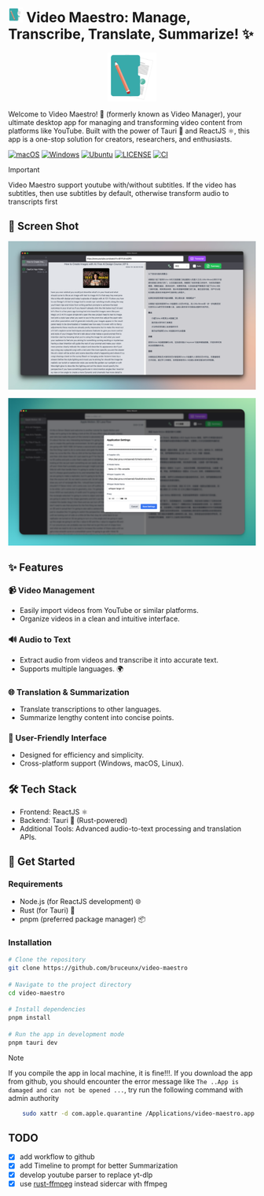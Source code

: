 # <img src="docs/icon.png" alt="Video Maestro Screenshot" width="30"> Video Maestro: Manage, Transcribe, Translate, Summarize! ✨

<p align="center">
  <img src="docs/icon.png" alt="Video Maestro Screenshot" width="100">
</p>

Welcome to Video Maestro! 🚀 (formerly known as Video Manager), your ultimate desktop app for managing and transforming video content from platforms like YouTube. Built with the power of Tauri 🦀 and ReactJS ⚛️, this app is a one-stop solution for creators, researchers, and enthusiasts.

<p align="center">

[![macOS](https://img.shields.io/badge/-macOS-black?style=flat-square&logo=apple&logoColor=white)](https://github.com/bruceunx/video-maestro/tags)
[![Windows](https://img.shields.io/badge/-Windows-blue?style=flat-square&logo=windows&logoColor=white)](https://github.com/bruceunx/video-maestro/tags)
[![Ubuntu](https://img.shields.io/badge/-Linux-yellow?style=flat-square&logo=linux&logoColor=whit)](https://github.com/bruceunx/video-maestro/tags)
[![LICENSE](https://img.shields.io/github/license/bruceunx/video-maestro.svg?style=flat-square)](LICENSE)
[![CI](https://github.com/bruceunx/video-maestro/actions/workflows/release.yml/badge.svg)](https://github.com/bruceunx/video-maestro/actions/workflows/release.yml)

</p>

> [!IMPORTANT]
> Video Maestro support youtube with/without subtitles. If the video has subtitles, then use subtitles by default, otherwise transform audio to transcripts first

## 📸 Screen Shot

<p align="center">
  <img src="docs/screenshot3.png" alt="Video Maestro Screenshot" width="600">
</p>

<p align="center">
  <img src="docs/screenshot2.png" alt="Video Maestro Screenshot" width="600">
</p>

## ✨ Features

### 📹 Video Management

- Easily import videos from YouTube or similar platforms.
- Organize videos in a clean and intuitive interface.

### 🔊 Audio to Text

- Extract audio from videos and transcribe it into accurate text.
- Supports multiple languages. 🌍

### 🌐 Translation & Summarization

- Translate transcriptions to other languages.
- Summarize lengthy content into concise points.

### 🎨 User-Friendly Interface

- Designed for efficiency and simplicity.
- Cross-platform support (Windows, macOS, Linux).

## 🛠️ Tech Stack

- Frontend: ReactJS ⚛️
- Backend: Tauri 🦀 (Rust-powered)
- Additional Tools: Advanced audio-to-text processing and translation APIs.

## 🚀 Get Started

### Requirements

- Node.js (for ReactJS development) 🌐
- Rust (for Tauri) 🦀
- pnpm (preferred package manager) 📦

### Installation

```bash
# Clone the repository
git clone https://github.com/bruceunx/video-maestro

# Navigate to the project directory
cd video-maestro

# Install dependencies
pnpm install

# Run the app in development mode
pnpm tauri dev
```

> [!NOTE]
> If you compile the app in local machine, it is fine!!!.
> If you download the app from github, you should encounter the error message like `The ..App is damaged and can not be opened ...`, try run the following command with admin authority

```bash
    sudo xattr -d com.apple.quarantine /Applications/video-maestro.app
```

## TODO

- [x] add workflow to github
- [x] add Timeline to prompt for better Summarization
- [x] develop youtube parser to replace yt-dlp
- [x] use [rust-ffmpeg](https://github.com/CapSoftware/rust-ffmpeg) instead sidercar with ffmpeg
